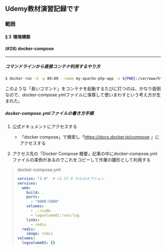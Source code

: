 ## Udemy教材演習記録です

### 範囲

####  §３ 環境構築
#### (#28) docker-compose 

  ---

##### コマンドラインから直接コンテナ利用するやり方

```bash
$ docker run -d -p 80:80 --name my-apache-php-app -v ${PWD}:/var/www/html php:7.2-apache
```
このような「長いコマンド」をコンテナを起動するたびに打つのは、かなり面倒なので、docker-compose.ymlファイルに保尊して使いまわすという考え方が生まれた。

##### docker-compose.ymlファイルの書き方手順

1. 公式ドキュメントにアクセスする
    - 「docker compose」で検索し「https://docs.docker.jp/compose
」にアクセスする

1. アクセス先の「Docker Compose 概要」記事の中にdocker-compose.ymlファイルの実例があるのでこれをコピーして作業の雛形として利用する

> docker-compose.yml
> ```yml
> version: "3.9"  # v1.27.0 からはオプション
> services:
>   web:
>     build: .
>     ports:
>       - "8000:5000"
>     volumes:
>       - .:/code
>       - logvolume01:/var/log
>     links:
>       - redis
>   redis:
>     image: redis
> volumes:
>   logvolume01: {}
> ```